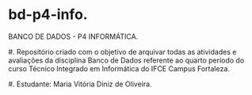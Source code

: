 # bd-p4-info.
BANCO DE DADOS - P4 INFORMÁTICA.

#. Repositório criado com o objetivo de arquivar todas as atividades e avaliações da disciplina Banco de Dados referente ao quarto período do curso Técnico Integrado em Informática do IFCE Campus Fortaleza. 

#. Estudante: Maria Vitória Diniz de Oliveira. 
